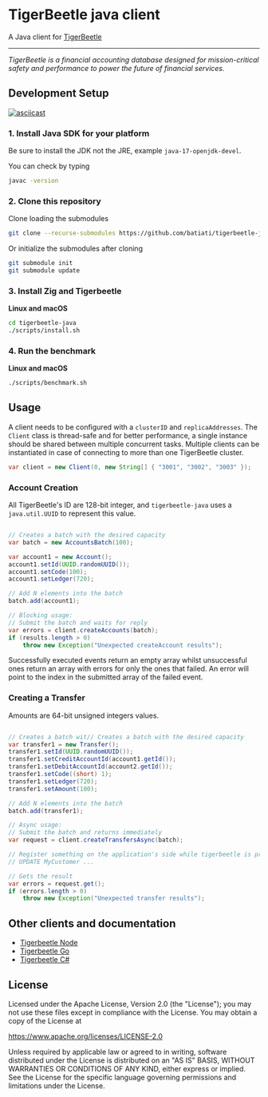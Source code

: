 # TigerBeetle java client

A Java client for [TigerBeetle](https://github.com/coilhq/tigerbeetle)

****

*TigerBeetle is a financial accounting database designed for mission-critical safety and performance to power the future of financial services.*

## Development Setup

[![asciicast](https://asciinema.org/a/518508.svg)](https://asciinema.org/a/518508)

### 1. Install Java SDK for your platform

Be sure to install the JDK not the JRE, example `java-17-openjdk-devel`.

You can check by typing
```bash
javac -version
```

### 2. Clone this repository

Clone loading the submodules

```bash
git clone --recurse-submodules https://github.com/batiati/tigerbeetle-java.git
```

Or initialize the submodules after cloning

```bash
git submodule init
git submodule update 
```
### 3. Install Zig and Tigerbeetle

**Linux and macOS**

```bash
cd tigerbeetle-java
./scripts/install.sh
```

### 4. Run the benchmark

**Linux and macOS**

```bash
./scripts/benchmark.sh
```

## Usage

A client needs to be configured with a `clusterID` and `replicaAddresses`.
The `Client` class is thread-safe and for better performance, a single instance should be shared between multiple concurrent tasks.
Multiple clients can be instantiated in case of connecting to more than one TigerBeetle cluster.

```java
var client = new Client(0, new String[] { "3001", "3002", "3003" });
```

### Account Creation

All TigerBeetle's ID are 128-bit integer, and `tigerbeetle-java` uses a `java.util.UUID` to represent this value.

```java

// Creates a batch with the desired capacity
var batch = new AccountsBatch(100);

var account1 = new Account();
account1.setId(UUID.randomUUID());
account1.setCode(100);
account1.setLedger(720);

// Add N elements into the batch
batch.add(account1);

// Blocking usage:
// Submit the batch and waits for reply
var errors = client.createAccounts(batch);
if (results.length > 0)
    throw new Exception("Unexpected createAccount results");
```

Successfully executed events return an empty array whilst unsuccessful ones return an array with errors for only the ones that failed. An error will point to the index in the submitted array of the failed event.

### Creating a Transfer

Amounts are 64-bit unsigned integers values.

```java

// Creates a batch wit// Creates a batch with the desired capacity
var transfer1 = new Transfer();
transfer1.setId(UUID.randomUUID());
transfer1.setCreditAccountId(account1.getId());
transfer1.setDebitAccountId(account2.getId());
transfer1.setCode((short) 1);
transfer1.setLedger(720);
transfer1.setAmount(100);

// Add N elements into the batch
batch.add(transfer1);

// Async usage:
// Submit the batch and returns immediately
var request = client.createTransfersAsync(batch);

// Register something on the application's side while tigerbeetle is processing
// UPDATE MyCustomer ...

// Gets the result
var errors = request.get();
if (errors.length > 0)
    throw new Exception("Unexpected transfer results");

```

## Other clients and documentation

- [Tigerbeetle Node](https://github.com/coilhq/tigerbeetle-node)
- [Tigerbeetle Go](https://github.com/coilhq/tigerbeetle-go)
- [Tigerbeetle C#](https://github.com/batiati/tigerbeetle-dotnet)

## License

Licensed under the Apache License, Version 2.0 (the "License"); you may not use these files except in compliance with the License. You may obtain a copy of the License at

https://www.apache.org/licenses/LICENSE-2.0

Unless required by applicable law or agreed to in writing, software distributed under the License is distributed on an "AS IS" BASIS, WITHOUT WARRANTIES OR CONDITIONS OF ANY KIND, either express or implied. See the License for the specific language governing permissions and limitations under the License.
